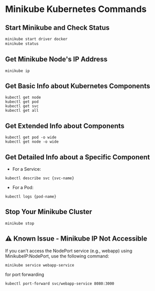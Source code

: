 # Minikube Kubernetes Commands

## Start Minikube and Check Status

```bash
minikube start driver docker 
minikube status
```

## Get Minikube Node's IP Address
```
minikube ip
```
## Get Basic Info about Kubernetes Components
```
kubectl get node
kubectl get pod
kubectl get svc
kubectl get all
```

## Get Extended Info about Components
```
kubectl get pod -o wide
kubectl get node -o wide
```

## Get Detailed Info about a Specific Component
* For a Service:
```
kubectl describe svc {svc-name}
```
* For a Pod:
```
kubectl logs {pod-name}
```

## Stop Your Minikube Cluster
```
minikube stop
```

## ⚠️ Known Issue - Minikube IP Not Accessible
If you can't access the NodePort service (e.g., webapp) using MinikubeIP:NodePort, use the following command:
```
minikube service webapp-service
```
for port forwarding
```
kubectl port-forward svc/webapp-service 8080:3000
```

